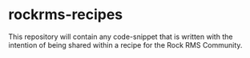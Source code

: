 # rockrms-recipes
This repository will contain any code-snippet that is written with the intention of being shared within a recipe for the Rock RMS Community.
